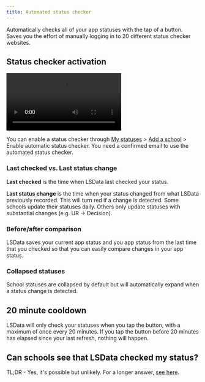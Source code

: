 ```yaml
---
title: Automated status checker
---
```


Automatically checks all of your app statuses with the tap of a button. Saves you the effort of manually logging in to 20 different status checker websites.

## Status checker activation

<video autoplay="true" controls className="border--round box-shadow-wide">
<source src="/videos/activate-status-checker.mp4" type="video/mp4"></source>
</video>

You can enable a status checker through [My statuses](https://www.lawschooldata.org/statuses) > [Add a school](https://www.lawschooldata.org/statuses/new) > Enable automatic status checker. You need a confirmed email to use the automated status checker.

### Last checked vs. Last status change

**Last checked** is the time when LSData last checked your status.

**Last status change** is the time when your status changed from what LSData previously recorded. This will turn red if a change is detected. Some schools update their statuses daily. Others only update statuses with substantial changes (e.g. UR -> Decision).

### Before/after comparison

LSData saves your current app status and you app status from the last time that you checked so that you can easily compare changes in your app status.

### Collapsed statuses

School statuses are collapsed by default but will automatically expand when a status change is detected.

## 20 minute cooldown

LSData will only check your statuses when you tap the button, with a maximum of once every 20 minutes. If you tap the button before 20 minutes has elapsed since your last refresh, nothing will happen.

## Can schools see that LSData checked my status?

TL;DR - Yes, it's possible but unlikely. For a longer answer, [see here](lsdata-faq#can-schools-see-that-lsdata-checked-my-status).